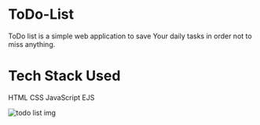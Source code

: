<h1>ToDo-List</h1>
ToDo list is a simple web application to save Your daily tasks in order not to miss anything.


<h1>Tech Stack Used</h1>
HTML
CSS 
JavaScript
EJS

![todo list img](https://user-images.githubusercontent.com/90760374/179045377-f25d4049-76d0-4b63-b708-ab1f6c6c6bd7.png)
